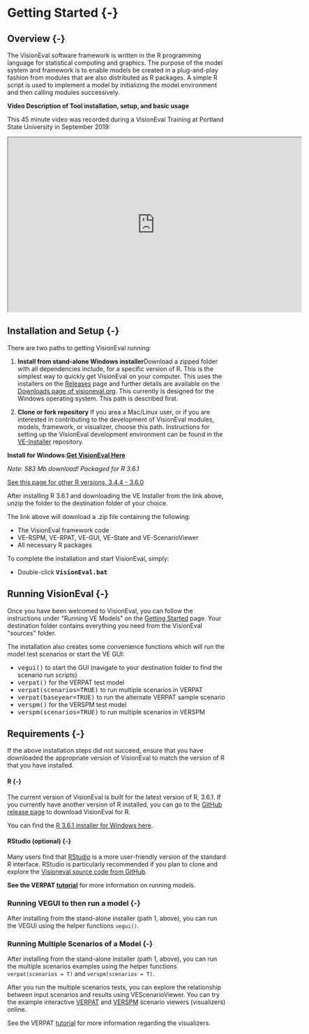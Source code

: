 # Getting Started {-} 

## Overview {-}

The VisionEval software framework is written in the R programming language for statistical computing and graphics.  The purpose of the model system and framework is to enable models be created in a plug-and-play fashion from modules that are also distributed as R packages. A simple R script is used to implement a model by initializing the model environment and then calling modules successively.

**Video Description of Tool installation, setup, and basic usage**

This 45 minute video was recorded during a VisionEval Training at Portland State University in September 
2019:

<iframe src="https://www.youtube.com/embed/-ylFbyLfhbw?t=2203" width="672" height="400px" data-external="1"></iframe>

## Installation and Setup {-}

There are two paths to getting VisionEval running:

1. **Install from stand-alone Windows installer**Download a zipped folder with all dependencies include, for a specific version of R. This is the simplest way to quickly get VisionEval on your computer. This uses the installers on the [Releases](https://github.com/VisionEval/VisionEval/releases) page and further details are available on the [Downloads page of visioneval.org](https://visioneval.org/category/download.html). This currently is designed for the Windows operating system. This path is described first.

2. **Clone or fork repository** If you area a Mac/Linux user, or if you are interested in contributing to the development of VisionEval modules, models, framework, or visualizer, choose this path.   Instructions for setting up the VisionEval development environment can be found in the <a target="_blank" href="https://github.com/VisionEval/VE-Installer">VE-Installer</a> repository.

**Install for Windows**:**[Get VisionEval Here](https://github.com/VisionEval/VisionEval/releases/download/v1.0.0/VE-installer-Windows-R3.6.1.2019-07-15.zip)**

*Note: 583 Mb download! Packaged for R 3.6.1*

[See this page for other R versions, 3.4.4 - 3.6.0](https://github.com/VisionEval/VisionEval/releases/tag/v1.0.0)

After installing R 3.6.1 and downloading the VE Installer from the link above, unzip the folder to the destination folder of your choice.

The link above will download a .zip file containing the following:
 - The VisionEval framework code
 - VE-RSPM, VE-RPAT, VE-GUI, VE-State and VE-ScenarioViewer 
 - All necessary R packages

To complete the installation and start VisionEval, simply:
   - Double-click **<tt>VisionEval.bat</tt>**

## Running VisionEval {-}

Once you have been welcomed to VisionEval, you can follow the instructions under "Running VE Models" on the
<a href="https://github.com/VisionEval/VisionEval/wiki/Getting-Started">Getting Started</a> page.
Your destination folder contains everything you need from the VisionEval "sources" folder.

The installation also creates some convenience functions which will run the model test scenarios or start the VE GUI:
 - <tt>vegui()</tt> to start the GUI (navigate to your destination folder to find the scenario run scripts)
 - <tt>verpat()</tt> for the VERPAT test model
 - <tt>verpat(scenarios=TRUE)</tt> to run multiple scenarios in VERPAT
 - <tt>verpat(baseyear=TRUE)</tt> to run the alternate VERPAT sample scenario
 - <tt>verspm()</tt> for the VERSPM test model
 - <tt>verspm(scenarios=TRUE)</tt> to run multiple scenarios in VERSPM

## Requirements {-}

If the above installation steps did not succeed, ensure that you have downloaded the appropriate version of VisionEval to match the version of R that you have installed.

#### R {-}
The current version of VisionEval is built for the latest version of R, 3.6.1.  If you currently have another version of R installed, you can go to the [GitHub release page](https://github.com/VisionEval/VisionEval/releases) to download VisionEval for R. 

You can find the <a
href="https://cran.r-project.org/bin/windows/base/" target="_blank">R 3.6.1 installer for Windows here</a>.

#### RStudio (optional) {-}
Many users find that <a href="https://www.rstudio.com/products/rstudio/#Desktop" target="_blank">RStudio</a> is a more user-friendly version of the
standard R interface.  RStudio is particularly recommended if you plan to clone and explore the
<a target="_blank" href="https://github.com/VisionEval/VE-Installer">Visioneval source code from GitHub</a>.

**See the VERPAT [tutorial](https://github.com/visioneval/VisionEval/wiki/VERPAT-Tutorial-Running-the-Model)** for more information on running models.

### Running VEGUI to then run a model {-}

After installing from the stand-alone installer (path 1, above), you can run the VEGUI using the helper functions `vegui()`.

### Running Multiple Scenarios of a Model {-}

After installing from the stand-alone installer (path 1, above), you can run the multiple scenarios examples using the helper functions `verpat(scenarios = T)` and `verspm(scenarios = T)`.

After you run the multiple scenarios tests, you can explore the relationship between input scenarios and results using VEScenarioViewer.  You can try the example interactive [VERPAT](http://htmlpreview.github.io/?https://github.com/VisionEval/VisionEval/blob/master/sources/VEScenarioViewer/verpat.html) and [VERSPM](http://htmlpreview.github.io/?https://github.com/VisionEval/VisionEval/blob/master/sources/VEScenarioViewer/verspm.html) scenario viewers (visualizers) online.

See the VERPAT [tutorial](https://github.com/visioneval/VisionEval/wiki/VERPAT-Tutorial-Multiple-Scenarios) for more information regarding the visualizers.
